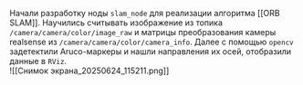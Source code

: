 Начали разработку ноды `slam_node` для реализации алгоритма [[ORB SLAM]]. Научились считывать изображение из топика `/camera/camera/color/image_raw`  и матрицы преобразования камеры realsense из `/camera/camera/color/camera_info`. Далее с помощью `opencv` задетектили Aruco-маркеры и нашли направления их осей, отобразили данные в `RViz`.  
![[Снимок экрана_20250624_115211.png]]
